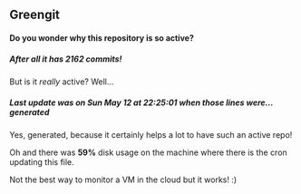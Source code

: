 ## Greengit

#### Do you wonder why this repository is so active?

##### After all it has 2162 commits!

But is it *really* active? Well...

##### Last update was on Sun May 12 at 22:25:01 when those lines were... generated

Yes, generated, because it certainly helps a lot to have such an active repo!

Oh and there was **59%** disk usage on the machine
where there is the cron updating this file.

Not the best way to monitor a VM in the cloud but it works! :)

